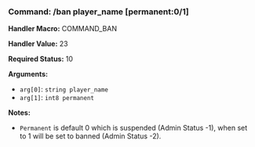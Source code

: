 ### Command: /ban player_name [permanent:0/1]

**Handler Macro:** COMMAND_BAN

**Handler Value:** 23

**Required Status:** 10

**Arguments:**
- `arg[0]`: `string player_name`
- `arg[1]`: `int8 permanent`

**Notes:**
- `Permanent` is default 0 which is suspended (Admin Status -1), when set to 1 will be set to banned (Admin Status -2).
